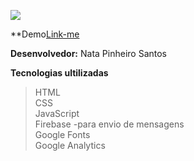 ![](https://www.coderfactory.com.br/cf-assets/uploads/2019/09/curso-HTML-CSS-JS.jpeg)

**Demo[Link-me](https://natapinheeiro.github.io/link-me/)

**Desenvolvedor:** Nata Pinheiro Santos

**Tecnologias ultilizadas**
>HTML  
>CSS  
>JavaScript  
>Firebase -para envio de mensagens  
>Google Fonts  
>Google Analytics  